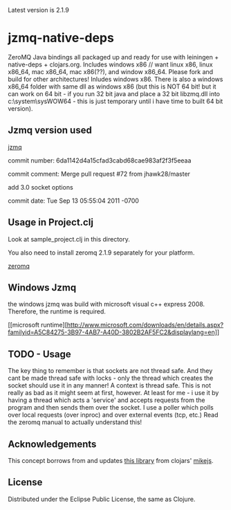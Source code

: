 Latest version is 2.1.9
 
# jzmq-native-deps 
ZeroMQ Java bindings all packaged up and ready for use with leiningen + native-deps + clojars.org.
Includes windows x86 // want linux x86, linux x86_64, mac x86_64, mac x86(??), and window x86_64. Please fork and build for other architectures!
Inludes windows  x86. There is also a windows x86_64 folder with same dll as windows x86 (but this is NOT 64 bit! but it can work on 64 bit - if you run 32 bit java and place a 32 bit libzmq.dll into c:\system\sysWOW64 - this is just temporary until i have time to built 64 bit version).
 
## Jzmq version used
[jzmq](https://github.com/zeromq/jzmq)

commit number:
6da1142d4a15cfad3cabd68cae983af2f3f5eeaa

commit comment:
Merge pull request #72 from jhawk28/master

add 3.0 socket options

commit date:
Tue Sep 13 05:55:04 2011 -0700

## Usage in Project.clj
Look at sample_project.clj in this directory.

You also need to install zeromq 2.1.9 separately for your platform.
 
[zeromq](http://www.zeromq.org/intro:get-the-software)

## Windows Jzmq
the windows jzmq was build with microsoft visual c++ express 2008. Therefore,
the runtime is required.

[[microsoft runtime][http://www.microsoft.com/downloads/en/details.aspx?familyid=A5C84275-3B97-4AB7-A40D-3802B2AF5FC2&displaylang=en]]

## TODO - Usage
The key thing to remember is that sockets are not thread safe. And they cant be made thread safe with locks - only the thread which creates the socket should use it
in any manner! A context is thread safe. This is not really as bad as it might seem at first, however. At least for me - i use it by having a thread which acts a 'service' and accepts requests from the program and then sends them over the socket. I use a poller which polls over local requests (over inproc) and over external events (tcp, etc.) Read the zeromq manual to actually understand this!



## Acknowledgements 

This concept borrows from and updates [this library](http://clojars.org/org.clojars.mikejs/jzmq-native-deps) from clojars' [mikejs](http://clojars.org/users/mikejs).

## License

Distributed under the Eclipse Public License, the same as Clojure.
